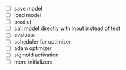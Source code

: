 - [ ] save model
- [ ] load model
- [ ] predict
- [ ] call model directly with input instead of test
- [ ] evaluate
- [ ] scheduler for optimizer
- [ ] adam optimizer
- [ ] sigmoid activation
- [ ] more initializers